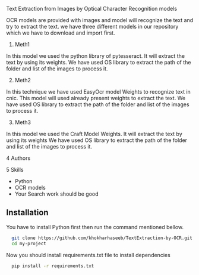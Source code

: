 
Text Extraction from Images by Optical Character Recognition models

 OCR models are provided with images and model will recognize the text and try to extract the text.
 we have three different models in our repository which we have to download and import first.

1) Meth1

 In this model we used the python library of pytesseract.
 It will extract the text by using its weights.
 We have used OS library to extract the path of the folder and list
 of the images to process it.

2) Meth2

 In this technique we have used EasyOcr model Weights to recognize text in cnic.
 This model will used already present weights to extract the text.
 We have used OS library to extract the path of the folder and list of the images to process it.

3) Meth3

 In this model we used the Craft Model Weights.
 It will extract the text by using its weights
 We have used OS library to extract the path of the folder
 and list of the images to process it.


4 Authors





5 Skills
- Python
- OCR models
- Your Search work should be good



## Installation

You have to install Python first then run the command mentioned bellow.

```bash
  git clone https://github.com/khokharhaseeb/TextExtraction-by-OCR.git
  cd my-project
```
Now you should install requirements.txt file to install dependencies

```bash  
  pip install -r requirements.txt
```
